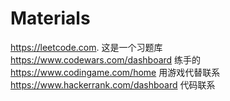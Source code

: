 # Materials
https://leetcode.com. 这是一个习题库
https://www.codewars.com/dashboard 练手的
https://www.codingame.com/home 用游戏代替联系
https://www.hackerrank.com/dashboard 代码联系
